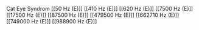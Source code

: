 Cat Eye Syndrom
[[50 Hz (E)]]
[[410 Hz (E)]]
[[620 Hz (E)]]
[[7500 Hz (E)]]
[[17500 Hz (E)]]
[[87500 Hz (E)]]
[[479500 Hz (E)]]
[[662710 Hz (E)]]
[[749000 Hz (E)]]
[[988900 Hz (E)]]